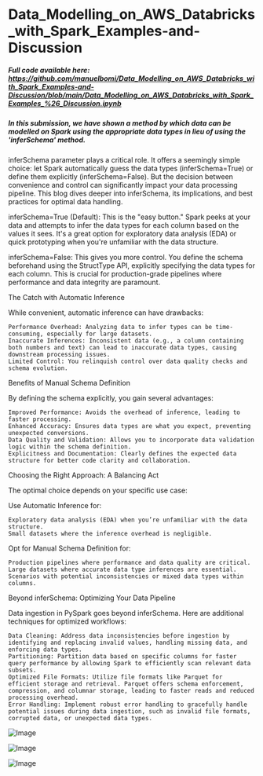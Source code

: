 # Data_Modelling_on_AWS_Databricks_with_Spark_Examples-and-Discussion

##### Full code available here: https://github.com/manuelbomi/Data_Modelling_on_AWS_Databricks_with_Spark_Examples-and-Discussion/blob/main/Data_Modelling_on_AWS_Databricks_with_Spark_Examples_%26_Discussion.ipynb

##### In this submission, we have shown a method by which data can be modelled on Spark using the appropriate data types in lieu of using the 'inferSchema' method. 

inferSchema parameter plays a critical role. It offers a seemingly simple choice: let Spark automatically guess the data types (inferSchema=True) or define them explicitly (inferSchema=False). But the decision between convenience and control can significantly impact your data processing pipeline. This blog dives deeper into inferSchema, its implications, and best practices for optimal data handling.

inferSchema=True (Default): This is the "easy button." Spark peeks at your data and attempts to infer the data types for each column based on the values it sees. It's a great option for exploratory data analysis (EDA) or quick prototyping when you're unfamiliar with the data structure.

inferSchema=False: This gives you more control. You define the schema beforehand using the StructType API, explicitly specifying the data types for each column. This is crucial for production-grade pipelines where performance and data integrity are paramount.

The Catch with Automatic Inference

While convenient, automatic inference can have drawbacks:

    Performance Overhead: Analyzing data to infer types can be time-consuming, especially for large datasets.
    Inaccurate Inferences: Inconsistent data (e.g., a column containing both numbers and text) can lead to inaccurate data types, causing downstream processing issues.
    Limited Control: You relinquish control over data quality checks and schema evolution.

Benefits of Manual Schema Definition

By defining the schema explicitly, you gain several advantages:

    Improved Performance: Avoids the overhead of inference, leading to faster processing.
    Enhanced Accuracy: Ensures data types are what you expect, preventing unexpected conversions.
    Data Quality and Validation: Allows you to incorporate data validation logic within the schema definition.
    Explicitness and Documentation: Clearly defines the expected data structure for better code clarity and collaboration.

Choosing the Right Approach: A Balancing Act

The optimal choice depends on your specific use case:

Use Automatic Inference for:

    Exploratory data analysis (EDA) when you’re unfamiliar with the data structure.
    Small datasets where the inference overhead is negligible.

Opt for Manual Schema Definition for:

    Production pipelines where performance and data quality are critical.
    Large datasets where accurate data type inferences are essential.
    Scenarios with potential inconsistencies or mixed data types within columns.

Beyond inferSchema: Optimizing Your Data Pipeline

Data ingestion in PySpark goes beyond inferSchema. Here are additional techniques for optimized workflows:

    Data Cleaning: Address data inconsistencies before ingestion by identifying and replacing invalid values, handling missing data, and enforcing data types.
    Partitioning: Partition data based on specific columns for faster query performance by allowing Spark to efficiently scan relevant data subsets.
    Optimized File Formats: Utilize file formats like Parquet for efficient storage and retrieval. Parquet offers schema enforcement, compression, and columnar storage, leading to faster reads and reduced processing overhead.
    Error Handling: Implement robust error handling to gracefully handle potential issues during data ingestion, such as invalid file formats, corrupted data, or unexpected data types.

![Image](https://github.com/user-attachments/assets/9c90097c-6176-4def-9c94-5cb3fc9c6cd0)



![Image](https://github.com/user-attachments/assets/5d7c78f0-24cd-4487-920b-ee19689b3784)



![Image](https://github.com/user-attachments/assets/3b4fa6bf-7d91-4b35-8165-abd9a1e0e094)
